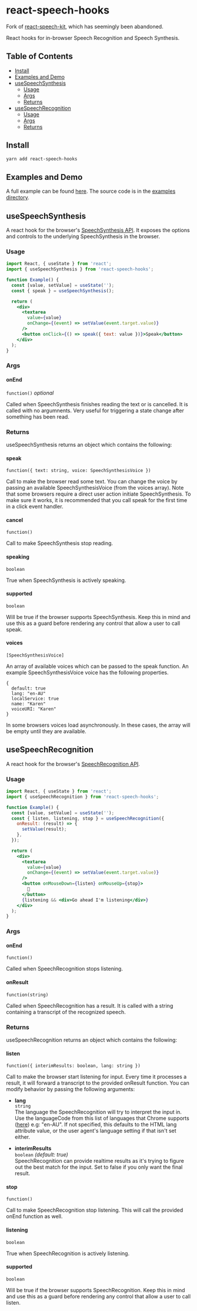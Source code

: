 # react-speech-hooks

Fork of [react-speech-kit](https://www.npmjs.com/package/react-speech-kit), which has seemingly been abandoned.

React hooks for in-browser Speech Recognition and Speech Synthesis.

## Table of Contents

- [Install](#install)
- [Examples and Demo](#examples-and-demo)
- [useSpeechSynthesis](#usespeechsynthesis)
  - [Usage](#usage)
  - [Args](#args)
  - [Returns](#returns)
- [useSpeechRecognition](#usespeechrecognition)
  - [Usage](#usage-1)
  - [Args](#args-1)
  - [Returns](#returns-1)

## Install

```bash
yarn add react-speech-hooks
```

## Examples and Demo

A full example can be found [here](https://github.com/kkx64/react-speech-hooks). The source code is in the [examples directory](https://github.com/kkx64/react-speech-hooks/tree/master/examples/src).

## useSpeechSynthesis

A react hook for the browser's [SpeechSynthesis API](https://developer.mozilla.org/en-US/docs/Web/API/SpeechSynthesis). It exposes the options and controls to the underlying SpeechSynthesis in the browser.

### Usage

```jsx
import React, { useState } from 'react';
import { useSpeechSynthesis } from 'react-speech-hooks';

function Example() {
  const [value, setValue] = useState('');
  const { speak } = useSpeechSynthesis();

  return (
    <div>
      <textarea
        value={value}
        onChange={(event) => setValue(event.target.value)}
      />
      <button onClick={() => speak({ text: value })}>Speak</button>
    </div>
  );
}
```

### Args

#### onEnd

`function()` _optional_

Called when SpeechSynthesis finishes reading the text or is cancelled. It is called with no argumnents. Very useful for triggering a state change after something has been read.

### Returns

useSpeechSynthesis returns an object which contains the following:

#### speak

`function({ text: string, voice: SpeechSynthesisVoice })`

Call to make the browser read some text. You can change the voice by passing an available SpeechSynthesisVoice (from the voices array). Note that some browsers require a direct user action initiate SpeechSynthesis. To make sure it works, it is recommended that you call speak for the first time in a click event handler.

#### cancel

`function()`

Call to make SpeechSynthesis stop reading.

#### speaking

`boolean`

True when SpeechSynthesis is actively speaking.

#### supported

`boolean`

Will be true if the browser supports SpeechSynthesis. Keep this in mind and use this as a guard before rendering any control that allow a user to call speak.

#### voices

`[SpeechSynthesisVoice]`

An array of available voices which can be passed to the speak function. An example SpeechSynthesisVoice voice has the following properties.

```
{
  default: true
  lang: "en-AU"
  localService: true
  name: "Karen"
  voiceURI: "Karen"
}
```

In some browsers voices load asynchronously. In these cases, the array will be empty until they are available.

## useSpeechRecognition

A react hook for the browser's [SpeechRecognition API](https://developer.mozilla.org/en-US/docs/Web/API/SpeechRecognition).

### Usage

```jsx
import React, { useState } from 'react';
import { useSpeechRecognition } from 'react-speech-hooks';

function Example() {
  const [value, setValue] = useState('');
  const { listen, listening, stop } = useSpeechRecognition({
    onResult: (result) => {
      setValue(result);
    },
  });

  return (
    <div>
      <textarea
        value={value}
        onChange={(event) => setValue(event.target.value)}
      />
      <button onMouseDown={listen} onMouseUp={stop}>
        🎤
      </button>
      {listening && <div>Go ahead I'm listening</div>}
    </div>
  );
}
```

### Args

#### onEnd

`function()`

Called when SpeechRecognition stops listening.

#### onResult

`function(string)`

Called when SpeechRecognition has a result. It is called with a string containing a transcript of the recognized speech.

### Returns

useSpeechRecognition returns an object which contains the following:

#### listen

`function({ interimResults: boolean, lang: string })`

Call to make the browser start listening for input. Every time it processes a result, it will forward a transcript to the provided onResult function. You can modify behavior by passing the following arguments:

- **lang**  
   `string`  
   The language the SpeechRecognition will try to interpret the input in. Use the languageCode from this list of languages that Chrome supports ([here](https://cloud.google.com/speech-to-text/docs/languages)) e.g: "en-AU". If not specified, this defaults to the HTML lang attribute value, or the user agent's language setting if that isn't set either.

- **interimResults**  
   `boolean` _(default: true)_  
   SpeechRecognition can provide realtime results as it's trying to figure out the best match for the input. Set to false if you only want the final result.

#### stop

`function()`

Call to make SpeechRecognition stop listening. This will call the provided onEnd function as well.

#### listening

`boolean`

True when SpeechRecognition is actively listening.

#### supported

`boolean`

Will be true if the browser supports SpeechRecognition. Keep this in mind and use this as a guard before rendering any control that allow a user to call listen.
